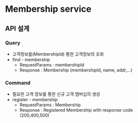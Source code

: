 # Membership service

## API 설계

### Query

- 고객정보를(MembershipId) 통한 고객정보의 조회
- find - membership 
  - RequestParams : membershipId
  - Response : Membership (membershipId, name, addr,...)

### Command

- 필요한 고객 정보를 통한 신규 고객 맴버십의 생성
- register - membership
  - RequestParams : Membership
  - Response : Registered Membership with response code (200,400,500)